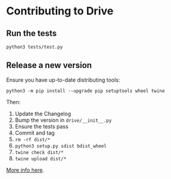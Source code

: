 # Contributing to Drive

## Run the tests

    python3 tests/test.py

## Release a new version

Ensure you have up-to-date distributing tools:

    python3 -m pip install --upgrade pip setuptools wheel twine

Then:

1. Update the Changelog
2. Bump the version in `drive/__init__.py`
3. Ensure the tests pass
4. Commit and tag
5. `rm -rf dist/*`
6. `python3 setup.py sdist bdist_wheel`
7. `twine check dist/*`
8. `twine upload dist/*`

[More info here](https://packaging.python.org/tutorials/packaging-projects/).
